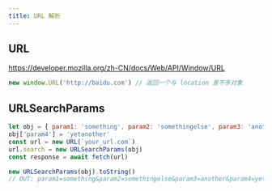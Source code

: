 ```yaml
---
title: URL 解析
---
```


## URL

https://developer.mozilla.org/zh-CN/docs/Web/API/Window/URL

```js
new window.URL('http://baidu.com') // 返回一个与 location 差不多对象
```

## URLSearchParams

```js
let obj = { param1: 'something', param2: 'somethingelse', param3: 'another' }
obj['param4'] = 'yetanother'
const url = new URL(`your_url.com`)
url.search = new URLSearchParams(obj)
const response = await fetch(url)

new URLSearchParams(obj).toString()
// OUT: param1=something&param2=somethingelse&param3=another&param4=yetanother
```

